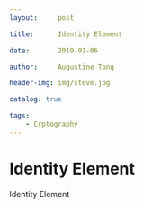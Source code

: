```yaml
---
layout:     post

title:      Identity Element

date:       2019-01-06

author:     Augustine Tong

header-img: img/steve.jpg

catalog: true

tags:
    - Crptography
---
```


# Identity Element
Identity Element